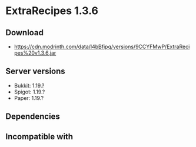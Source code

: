 # ExtraRecipes 1.3.6

## Download
- https://cdn.modrinth.com/data/l4bBfipq/versions/9CCYFMwP/ExtraRecipes%20v1.3.6.jar

## Server versions
- Bukkit: 1.19.?
- Spigot: 1.19.?
- Paper: 1.19.?

## Dependencies

## Incompatible with